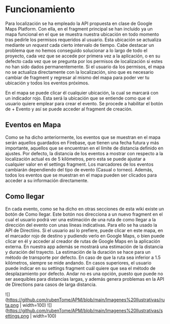 # Funcionamiento
Para localización se ha empleado la API propuesta en clase de Google Maps Platform. Con ella, en el fragment principal se han incluido ya un mapa funcional en el que se muestra nuestra ubicación en todo momento tras pedirle los permisos requeridos al usuario. Esta ubicación se actualiza mediante un _request_ cada cierto intervalo de tiempo. Cabe destacar un problema que no hemos conseguido solucionar a lo largo de todo el proyecto, cada vez que se accede por primera vez a la aplicación, o en su defecto cada vez que se pregunta por los permisos de localización si estes no han sido dados permanentemente. Si el usuario da los permisos, el mapa no se actualiza directamente con la localización, sino que es necesario cambiar de fragment y regresar al mismo del mapa para poder ver tu ubicación y todos los eventos próximos.

En el mapa se puede clicar él cualquier ubicación, la cual se marcará con un indicador rojo. Esta será la ubicación que se entiende como que el usuario quiere emplear para crear el evento. Se procede a habilitar el botón de + Evento y así se puede acceder al fragment de creación.

## Eventos en Mapa
Como se ha dicho anteriormente, los eventos que se muestran en el mapa serán aquellos guardados en Firebase, que tienen una fecha futura y más importante, aquellos que se encuentran en el límite de distancia definido en ajustes. Por defecto, la distancia de los eventos a mostrar con respecto a la localización actual es de 5 kilómetros, pero esta se puede ajustar a cualquier valor en el settings fragment. Los marcadores de los eventos cambiarán dependiendo del tipo de evento (Casual o torneo). Además, todos los eventos que se muestran en el mapa pueden ser clicados para acceder a su información directamente.

## Como llegar
En cada evento, como se ha dicho en otras secciones de esta wiki existe un botón de Como llegar. Este botón nos direcciona a un nuevo fragment en el cual el usuario podrá ver una estimación de una ruta de como llegar a la dirección del evento con unas líneas indicativas. Para ello se ha usado la API de Directiins. Si el usuario así lo prefiere, puede clicar en este mapa, en el marcador rojo de destino y pudiendo verlo en Google Maps, o bien puede clicar en él y acceder al creador de rutas de Google Maps en la aplicación externa. En nuestra app además se mostrará una estimación de la distancia y duración del trayecto. La estimación de la duración se hace para un método de transporte por defecto. En caso de que la ruta sea inferior a 1.5 kilómetros, siempre se mide andando. En casos superiores, el usuario puede indicar en su settings fragment cuál quiere que sea el método de desplazamiento por defecto. Andar no es una opción, puesto que puede no ser asequibles para distancias largas, y además genera problemas en la API de Directions para casos de larga distancia.

![](https://github.com/rubenTome/APM/blob/main/Imagenes%20Ilustrativas/ruta.png  | width=100)
![](https://github.com/rubenTome/APM/blob/main/Imagenes%20Ilustrativas/settings.png  | width=100)
